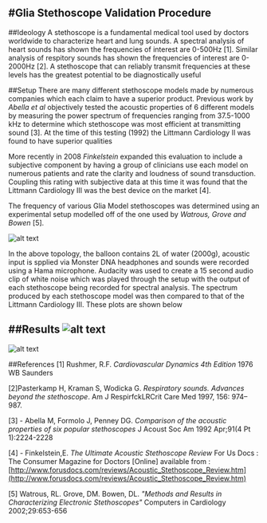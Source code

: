 #Glia Stethoscope Validation Procedure
---
##Ideology
A stethoscope is a fundamental medical tool used by doctors worldwide to characterize heart and lung sounds. A spectral analysis of heart sounds has shown the frequencies of interest are 0-500Hz [1]. Similar analysis of respitory sounds has shown the frequencies of interest are 0-2000Hz [2]. A stethoscope that can reliably transmit frequencies at these levels has the greatest potential to be diagnostically useful

##Setup
There are many different stethoscope models made by numerous companies which each claim to have a superior product. Previous work by *Abella et al* objectively tested the acoustic properties of 6 different models by measuring the power spectrum of frequencies ranging from 37.5-1000 kHz to determine which stethoscope was most efficient at transmitting sound [3]. At the time of this testing (1992) the Littmann Cardiology II was found to have superior qualities

More recently in 2008 *Finkelstein* expanded this evaluation to include a subjective component by having a group of clinicians use each model on numerous patients and rate the clarity and loudness of sound transduction. Coupling this rating with subjective data at this time it was found that the Littmann Cardiology III was the best device on the market [4].

The frequency of various Glia Model stethoscopes was determined using an experimental setup modelled off of the one used by *Watrous, Grove and Bowen* [5]. 

![alt text](https://github.com/GliaX/Stethoscope/blob/master/Testing/2015-03-31/ModelSetup.PNG "Approximate Test Setup")

In the above topology, the balloon contains 2L of water (2000g), acoustic input is spplied via Monster DNA headphones and sounds were recorded using a Hama microphone. Audacity was used to create a 15 second audio clip of white noise which was played through the setup with the output of each stethoscope being recorded for spectral analysis. The spectrum produced by each stethoscope model was then compared to that of the Littmann Cardiology III. These plots are shown below     

##Results
![alt text](https://github.com/GliaX/Stethoscope/blob/master/Testing/2015-03-31/AllStethComp.png "All Stethoscope Heads")
---
![alt text](https://github.com/GliaX/Stethoscope/blob/master/Testing/2015-03-31/Litt3vsGlia2.png "Glia 2 Vs. Littmann Cardiology III")

##References 
[1] Rushmer, R.F. *Cardiovascular Dynamics 4th Edition* 1976 WB Saunders

[2]Pasterkamp H, Kraman S, Wodicka G. *Respiratory sounds. Advances beyond the stethoscope*. Am J RespirfckLRCrit Care Med 1997, 156: 974–987. 

[3] - Abella M, Formolo J, Penney DG. *Comparison of the acoustic properties of six popular stethoscopes* J Acoust Soc Am 1992 Apr;91(4 Pt 1):2224-2228

[4] - Finkelstein,E. *The Ultimate Acoustic Stethoscope Review* For Us Docs : The Consumer Magazine for Doctors [Online] available from : 
[http://www.forusdocs.com/reviews/Acoustic_Stethoscope_Review.htm](http://www.forusdocs.com/reviews/Acoustic_Stethoscope_Review.htm)
                           
[5] Watrous, RL. Grove, DM. Bowen, DL. *"Methods and Results in Characterizing Electronic Stethoscopes"* Computers in Cardiology 2002;29:653-656                                                                                                                
